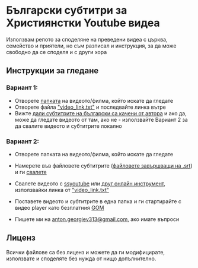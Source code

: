 # Български субтитри за Християнстки Youtube видеа
Използвам репото за споделяне на преведени видеа с църква, семейство и приятели, но съм разписал и инструкция, за да може свободно да се споделя и с други хора

## Инструкции за гледане
### Вариант 1:
- Отворете [папката](static/image-vids.png) на видеото/филма, който искате да гледате
- Отворете файла ["video_link.txt"](static/image-1.png) и последвайте линка вътре
- Вижте [дали субтитрите на български са качени от автора](static/image.png) и ако да, може да гледате видеото от там, ако не - използвайте Вариант 2 за да свалите видеото и субтитрите локално

### Вариант 2:
- Отворете папката на видеото/филма, който искате да гледате
- Намерете във файловете субтитрите ([файловете завършващи на .srt](static/image-3.png)) и ги [свалете](static/image-5.png)
- Свалете видеото с [ssyoutube](https://ssyoutube.com/en157rN/youtube-video-downloader) или [друг онлайн инструмент](https://www.google.bg/search?q=download+long+youtube+video+free+online&sca_esv=593588080&sxsrf=AM9HkKnnUsgKI12RhkICKNfJ3okcnMvK_w%3A1703512801819&source=hp&ei=4YqJZf35Lu3ixc8Pioi8qAc&iflsig=AO6bgOgAAAAAZYmY8eL7NQwo-GYqyCowxsapx5ETElIE&ved=0ahUKEwi97q3b36qDAxVtcfEDHQoED3UQ4dUDCAo&uact=5&oq=download+long+youtube+video+free+online&gs_lp=Egdnd3Mtd2l6Iidkb3dubG9hZCBsb25nIHlvdXR1YmUgdmlkZW8gZnJlZSBvbmxpbmUyBhAAGBYYHjIGEAAYFhgeSL6RAVAAWPCEAXAAeACQAQCYAYoBoAH6IaoBBTM3LjExuAEDyAEA-AEBwgILEC4YgAQYxwEY0QPCAgUQABiABMICBRAuGIAEwgIIEC4YgAQY1ALCAgsQABiABBiKBRiGA8ICBhAAGAUYHsICBxAAGIAEGA3CAggQABgIGAcYHsICCBAAGAUYHhgNwgIIEAAYCBgeGA0&sclient=gws-wiz), използвайки линка от ["video_link.txt"](static/image-1.png)

- Поставете видеото и субтитрите в една папка и ги стартирайте с видео player като безплатния [GOM](https://www.gomlab.com/gomplayer-media-player/)
- Пишете ми на anton.georgiev313@gmail.com, ако имате въпроси


## Лиценз
Всички файлове са без лиценз и можете да ги модифицирате, използвате и споделяте без нужда от нищо допълнително.